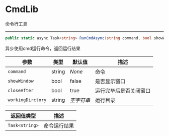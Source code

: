 # CmdLib

命令行工具

---

``` C#
public static async Task<string> RunCmdAsync(string command, bool showWindow = false, bool closeAfter = true, string workingDirectory = "")
```
异步使用cmd运行命令，返回运行结果

|参数|类型|默认值|描述|
|-|-|-|-|
|`command`|string|*None*|命令|
|`showWindow`|bool|false|是否显示窗口|
|`closeAfter`|bool|true|运行完毕后是否关闭窗口|
|`workingDirctory`|string|*空字符串*|运行目录|

|返回值类型|描述|
|-|-|
|`Task<string>`|命令运行结果|